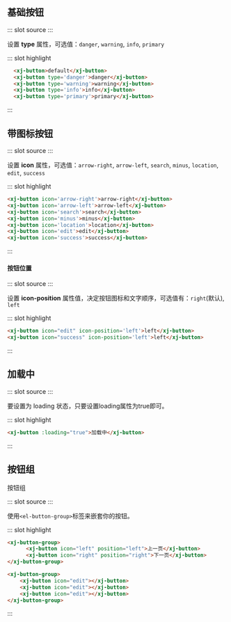 ## 基础按钮
<demo-block>
::: slot source
<button-test1></button-test1>
:::

设置 **type** 属性，可选值：`danger`, `warning`, `info`, `primary`

::: slot highlight
```html
  <xj-button>default</xj-button>
  <xj-button type='danger'>danger</xj-button>
  <xj-button type='warning'>warning</xj-button>
  <xj-button type='info'>info</xj-button>
  <xj-button type='primary'>primary</xj-button>
```
:::
</demo-block>

## 带图标按钮
<demo-block>
::: slot source
<button-test2></button-test2>
:::

设置 **icon** 属性，可选值：`arrow-right`, `arrow-left`, `search`, `minus`, `location`, `edit`, `success`

::: slot highlight
```html
<xj-button icon='arrow-right'>arrow-right</xj-button>
<xj-button icon='arrow-left'>arrow-left</xj-button> 
<xj-button icon='search'>search</xj-button>
<xj-button icon='minus'>minus</xj-button>
<xj-button icon='location'>location</xj-button>
<xj-button icon='edit'>edit</xj-button>
<xj-button icon='success'>success</xj-button>
```
:::
</demo-block>

#### 按钮位置
<demo-block>
::: slot source
<button-test5></button-test5>
:::

设置 **icon-position** 属性值，决定按钮图标和文字顺序，可选值有：`right`(默认), `left`

::: slot highlight
```html
<xj-button icon="edit" icon-position='left'>left</xj-button>
<xj-button icon="success" icon-position='left'>left</xj-button>
```
:::

</demo-block>

## 加载中

<demo-block>
::: slot source
<button-test3></button-test3>
:::

要设置为 loading 状态，只要设置loading属性为true即可。

::: slot highlight
```html
<xj-button :loading="true">加载中</xj-button>
```
:::
</demo-block>

## 按钮组
按钮组

<demo-block>
::: slot source
<button-test4></button-test4>
:::

使用`<el-button-group>`标签来嵌套你的按钮。

::: slot highlight
```html
<xj-button-group>
      <xj-button icon="left" position="left">上一页</xj-button>
      <xj-button icon="right" position="right">下一页</xj-button>
</xj-button-group>

<xj-button-group>
    <xj-button icon="edit"></xj-button>
    <xj-button icon="edit"></xj-button>
    <xj-button icon="edit"></xj-button>
</xj-button-group>
```
:::
</demo-block>